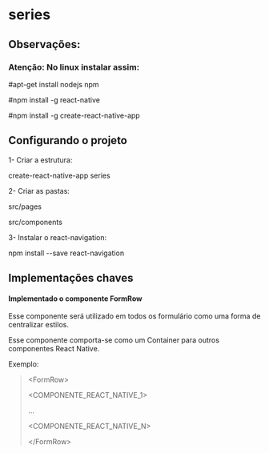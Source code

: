# series

## Observações:

### Atenção: No linux instalar assim:

#apt-get install nodejs npm

#npm install -g react-native

#npm install -g create-react-native-app

## Configurando o projeto

1- Criar a estrutura:

create-react-native-app series

2- Criar as pastas:

src/pages

src/components

3- Instalar o react-navigation:

npm install --save react-navigation

## Implementações chaves

#### Implementado o componente FormRow

Esse componente será utilizado em todos os formulário como uma forma de centralizar estilos.

Esse componente comporta-se como um Container para outros componentes React Native.

Exemplo:

> &lt;FormRow&gt;
>
>   &lt;COMPONENTE_REACT_NATIVE_1&gt;
>
>   ...
>
>   &lt;COMPONENTE_REACT_NATIVE_N&gt;
>
> &lt;/FormRow&gt;